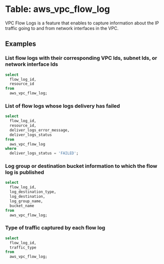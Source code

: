 # Table: aws_vpc_flow_log

VPC Flow Logs is a feature that enables to capture information about the IP traffic going to and from network interfaces in the VPC.

## Examples

### List flow logs with their corresponding VPC Ids, subnet Ids, or network interface Ids

```sql
select
  flow_log_id,
  resource_id
from
  aws_vpc_flow_log;
```


### List of flow logs whose logs delivery has failed

```sql
select
  flow_log_id,
  resource_id,
  deliver_logs_error_message,
  deliver_logs_status
from
  aws_vpc_flow_log
where
  deliver_logs_status = 'FAILED';
```


### Log group or destination bucket information to which the flow log is published

```sql
select
  flow_log_id,
  log_destination_type,
  log_destination,
  log_group_name,
  bucket_name
from
  aws_vpc_flow_log;
```


### Type of traffic captured by each flow log

```sql
select
  flow_log_id,
  traffic_type
from
  aws_vpc_flow_log;
```